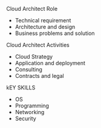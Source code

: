 Cloud Architect Role
- Technical requirement
- Architecture and design
- Business problems and solution

Cloud Architect Activities
- Cloud Strategy
- Application and deployment
- Consulting
- Contracts and legal

kEY SKILLS
- OS
- Programming
- Networking
- Security


